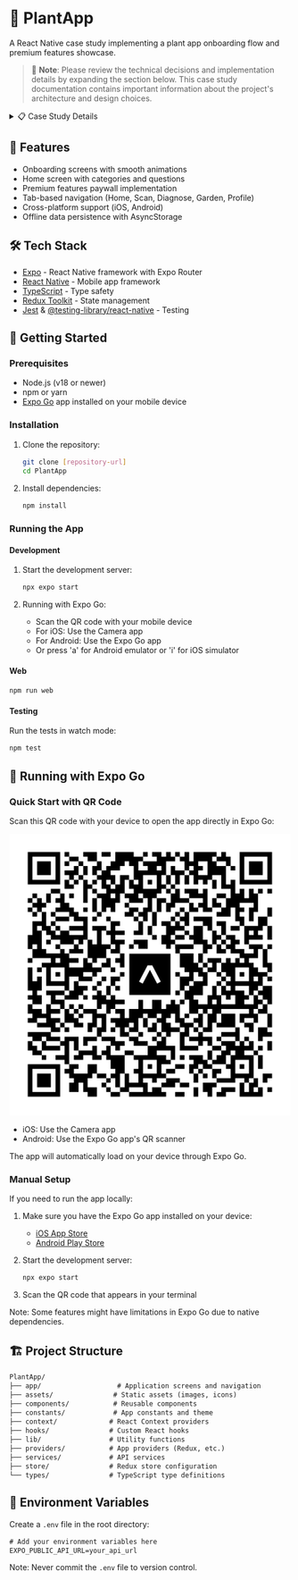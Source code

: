 # 🌿 PlantApp

A React Native case study implementing a plant app onboarding flow and premium features showcase.

> 📘 **Note**: Please review the technical decisions and implementation details by expanding the section below. This case study documentation contains important information about the project's architecture and design choices.

<details>
<summary>📋 Case Study Details</summary>

## Project Overview

PlantApp is a mobile application built with React Native and Expo, designed to help users manage and diagnose their plants. The app features onboarding flows, plant diagnostics, garden management, and premium features.

## Technical Decisions & Implementation Details

### State Management Strategy

The project implements a hybrid state management approach, utilizing both Context API and Redux Toolkit for different purposes:

#### Context API

- Used for managing onboarding state through `OnboardingContext`
- Chosen for its simplicity and effectiveness in handling app-wide onboarding status
- Implementation includes a custom hook `useOnboarding` for better encapsulation and type safety
- Onboarding state persisted in AsyncStorage for maintaining user progress across sessions

#### Redux Toolkit & RTK Query

- Redux infrastructure is set up but intentionally kept minimal
- Prepared for future scalability without immediate implementation
- Includes a `HomeSlice` that can be activated when needed
- This approach allows for easy integration of complex state management when the application grows

### UI Implementation

- Custom UI components built from scratch without external UI libraries
- Decision made due to the relatively small scale of the case study
- Results in slightly verbose styling code but provides complete control over the UI
- Components are modular and reusable across the application

### Theming and Dark Mode

- Dark mode support is built into the application architecture
- Currently disabled via code comments for the case study
- Can be easily enabled by uncommenting relevant sections
- Demonstrates consideration for future theme requirements

### Font Usage

- Standardized on Rubik font family throughout the application
- Made conscious decision to ignore isolated instances of different fonts in the design
- Maintains consistency in typography across the app

### Design Decisions and Optimizations

#### Design System Adjustments

- Standardized inconsistent spacing values (e.g., 1.32px margins) to follow industry best practices
- Implemented multiples of 2px for spacing and layout
- These adjustments improve maintainability and visual consistency

#### Notable Improvements

1. Spacing Standardization

   - Converted irregular spacing values to standard increments
   - Improved visual rhythm and maintainability

2. Typography Consistency

   - Standardized font usage to Rubik
   - Eliminated one-off font variations for better maintainability

3. Component Architecture
   - Organized components by feature and shared functionality
   - Maintained clear separation of concerns

### Data Persistence

- Utilized AsyncStorage for maintaining user preferences and onboarding state
- Implemented proper type safety and error handling for storage operations

## Areas for Future Enhancement

1. UI Library Integration

   - Consider adding a UI library if component complexity increases
   - Would reduce styling verbosity and standardize component behavior

2. Redux Implementation

   - Activate prepared Redux infrastructure when needed
   - Already set up for seamless integration of complex state management

3. Theme Toggle
   - Enable dark mode implementation
   - Add user controls for theme switching

## Development Practices

- Implemented TypeScript for type safety
- Followed modular component architecture
- Maintained consistent coding style and patterns
- Used custom hooks for reusable logic

## Conclusion

The implementation successfully balances immediate requirements with future scalability. While some design inconsistencies were present in the original specifications, the final implementation makes thoughtful adjustments to improve the overall user experience and code maintainability.

</details>

## 📱 Features

- Onboarding screens with smooth animations
- Home screen with categories and questions
- Premium features paywall implementation
- Tab-based navigation (Home, Scan, Diagnose, Garden, Profile)
- Cross-platform support (iOS, Android)
- Offline data persistence with AsyncStorage

## 🛠 Tech Stack

- [Expo](https://expo.dev) - React Native framework with Expo Router
- [React Native](https://reactnative.dev/) - Mobile app framework
- [TypeScript](https://www.typescriptlang.org/) - Type safety
- [Redux Toolkit](https://redux-toolkit.js.org/) - State management
- [Jest](https://jestjs.io/) & [@testing-library/react-native](https://callstack.github.io/react-native-testing-library/) - Testing

## 🚀 Getting Started

### Prerequisites

- Node.js (v18 or newer)
- npm or yarn
- [Expo Go](https://expo.dev/client) app installed on your mobile device

### Installation

1. Clone the repository:

   ```bash
   git clone [repository-url]
   cd PlantApp
   ```

2. Install dependencies:
   ```bash
   npm install
   ```

### Running the App

#### Development

1. Start the development server:

   ```bash
   npx expo start
   ```

2. Running with Expo Go:
   - Scan the QR code with your mobile device
   - For iOS: Use the Camera app
   - For Android: Use the Expo Go app
   - Or press 'a' for Android emulator or 'i' for iOS simulator

#### Web

```bash
npm run web
```

#### Testing

Run the tests in watch mode:

```bash
npm test
```

## 📱 Running with Expo Go

### Quick Start with QR Code

Scan this QR code with your device to open the app directly in Expo Go:

![Expo Go QR Code](eas-launch.svg)

- iOS: Use the Camera app
- Android: Use the Expo Go app's QR scanner

The app will automatically load on your device through Expo Go.

### Manual Setup

If you need to run the app locally:

1. Make sure you have the Expo Go app installed on your device:

   - [iOS App Store](https://apps.apple.com/app/apple-store/id982107779)
   - [Android Play Store](https://play.google.com/store/apps/details?id=host.exp.exponent)

2. Start the development server:

   ```bash
   npx expo start
   ```

3. Scan the QR code that appears in your terminal

Note: Some features might have limitations in Expo Go due to native dependencies.

## 🏗 Project Structure

```
PlantApp/
├── app/                   # Application screens and navigation
├── assets/               # Static assets (images, icons)
├── components/           # Reusable components
├── constants/            # App constants and theme
├── context/             # React Context providers
├── hooks/               # Custom React hooks
├── lib/                 # Utility functions
├── providers/           # App providers (Redux, etc.)
├── services/            # API services
├── store/               # Redux store configuration
└── types/               # TypeScript type definitions
```

## 🔑 Environment Variables

Create a `.env` file in the root directory:

```env
# Add your environment variables here
EXPO_PUBLIC_API_URL=your_api_url
```

Note: Never commit the `.env` file to version control.
